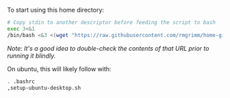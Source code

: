 To start using this home directory:

```bash
# Copy stdin to another descriptor before feeding the script to bash
exec 3<&1
/bin/bash <&3 <(wget "https://raw.githubusercontent.com/rmgrimm/home-git/master/.local/nonpath-scripts/install.sh" -O- )
```

_Note: It's a good idea to double-check the contents of that URL prior to
running it blindly._

On ubuntu, this will likely follow with:

```bash
. .bashrc
,setup-ubuntu-desktop.sh
```
